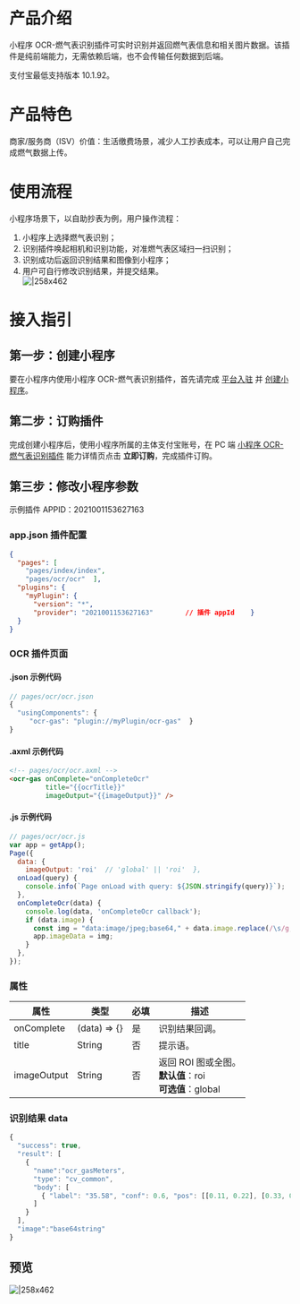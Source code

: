 # 产品介绍
小程序 OCR-燃气表识别插件可实时识别并返回燃气表信息和相关图片数据。该插件是纯前端能力，无需依赖后端，也不会传输任何数据到后端。

支付宝最低支持版本 10.1.92。

# 产品特色
商家/服务商（ISV）价值：生活缴费场景，减少人工抄表成本，可以让用户自己完成燃气数据上传。

# 使用流程
小程序场景下，以自助抄表为例，用户操作流程：

1. 小程序上选择燃气表识别；
1. 识别插件唤起相机和识别功能，对准燃气表区域扫一扫识别；
1. 识别成功后返回识别结果和图像到小程序；
1. 用户可自行修改识别结果，并提交结果。<br/>
![|258x462](https://cdn.nlark.com/yuque/0/2022/png/179989/1648624730038-e9248fb5-d571-4e55-93bf-91ca6b78a561.png) 

# 接入指引

## 第一步：创建小程序
要在小程序内使用小程序 OCR-燃气表识别插件，首先请完成 [平台入驻](https://opendocs.alipay.com/common/02asmu) 并 [创建小程序](https://opendocs.alipay.com/mini/introduce/create)。

## 第二步：订购插件
完成创建小程序后，使用小程序所属的主体支付宝账号，在 PC 端 [小程序 OCR-燃气表识别插件](https://open.alipay.com/plugin/order-page?serviceCode=MP2020121900100066) 能力详情页点击 **立即订购**，完成插件订购。 

## 第三步：修改小程序参数
示例插件 APPID：2021001153627163

### app.json 插件配置

```json
{
  "pages": [
    "pages/index/index",
    "pages/ocr/ocr"  ],
  "plugins": {
    "myPlugin": {
      "version": "*",
      "provider": "2021001153627163"        // 插件 appId    }
  }
}
```

### OCR 插件页面

#### .json 示例代码

```javascript
// pages/ocr/ocr.json
{
  "usingComponents": {
     "ocr-gas": "plugin://myPlugin/ocr-gas"  }
}
```

#### .axml 示例代码

```html
<!-- pages/ocr/ocr.axml -->
<ocr-gas onComplete="onCompleteOcr" 
         title="{{ocrTitle}}"
         imageOutput="{{imageOutput}}" />
```

#### .js 示例代码

```javascript
// pages/ocr/ocr.js
var app = getApp();
Page({
  data: {
    imageOutput: 'roi'  // 'global' || 'roi'  },
  onLoad(query) {
    console.info(`Page onLoad with query: ${JSON.stringify(query)}`);
  },
  onCompleteOcr(data) {
    console.log(data, 'onCompleteOcr callback');
    if (data.image) {
      const img = "data:image/jpeg;base64," + data.image.replace(/\s/g, '');
      app.imageData = img;
    }
  },
});
```

### 属性
| **属性** | **类型** | **必填** | **描述** |
| --- | --- | --- | --- |
| onComplete | (data) => {} | 是 | 识别结果回调。 |
| title | String | 否 | 提示语。 |
| imageOutput | String | 否 | 返回 ROI 图或全图。<br />**默认值**：roi<br />**可选值**：global |


### 识别结果 data

```javascript
{
  "success": true,
  "result": [
    {
      "name":"ocr_gasMeters",
      "type": "cv_common",
      "body": [
        { "label": "35.58", "conf": 0.6, "pos": [[0.11, 0.22], [0.33, 0.44], [0.11, 0.22], [0.33, 0.44]] }
      ]
    }
  ],
  "image":"base64string"
}
```

## 预览
![|258x462](https://cdn.nlark.com/yuque/0/2022/png/179989/1648624724529-1dfd1bbd-08f6-4504-8841-9941d1c171c0.png)
